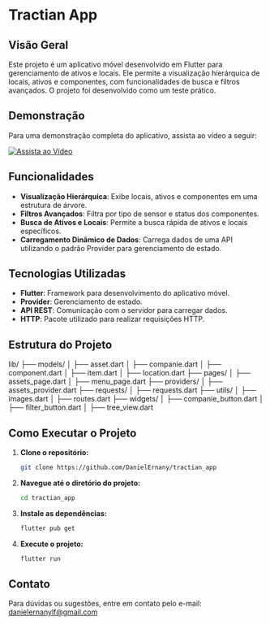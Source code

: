 # Tractian App

## Visão Geral

Este projeto é um aplicativo móvel desenvolvido em Flutter para gerenciamento de ativos e locais. Ele permite a visualização hierárquica de locais, ativos e componentes, com funcionalidades de busca e filtros avançados. O projeto foi desenvolvido como um teste prático.

## Demonstração

Para uma demonstração completa do aplicativo, assista ao vídeo a seguir:

[![Assista ao Vídeo](https://img.youtube.com/vi/KyrSqBhYLS0/maxresdefault.jpg)](https://www.youtube.com/watch?v=KyrSqBhYLS0)

## Funcionalidades

- **Visualização Hierárquica**: Exibe locais, ativos e componentes em uma estrutura de árvore.
- **Filtros Avançados**: Filtra por tipo de sensor e status dos componentes.
- **Busca de Ativos e Locais**: Permite a busca rápida de ativos e locais específicos.
- **Carregamento Dinâmico de Dados**: Carrega dados de uma API utilizando o padrão Provider para gerenciamento de estado.

## Tecnologias Utilizadas

- **Flutter**: Framework para desenvolvimento do aplicativo móvel.
- **Provider**: Gerenciamento de estado.
- **API REST**: Comunicação com o servidor para carregar dados.
- **HTTP**: Pacote utilizado para realizar requisições HTTP.

## Estrutura do Projeto

lib/
├── models/
│ ├── asset.dart
│ ├── companie.dart
│ ├── component.dart
│ ├── item.dart
│ ├── location.dart
├── pages/
│ ├── assets_page.dart
│ ├── menu_page.dart
├── providers/
│ ├── assets_provider.dart
├── requests/
│ ├── requests.dart
├── utils/
│ ├── images.dart
│ ├── routes.dart
├── widgets/
│ ├── companie_button.dart
│ ├── filter_button.dart
│ ├── tree_view.dart



## Como Executar o Projeto

1. **Clone o repositório:**
    ```bash
    git clone https://github.com/DanielErnany/tractian_app
    ```

2. **Navegue até o diretório do projeto:**
    ```bash
    cd tractian_app
    ```

3. **Instale as dependências:**
    ```bash
    flutter pub get
    ```

4. **Execute o projeto:**
    ```bash
    flutter run
    ```


## Contato

Para dúvidas ou sugestões, entre em contato pelo e-mail: danielernanylf@gmail.com
